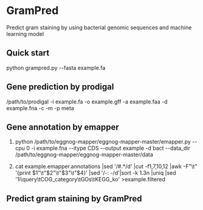 # GramPred
Predict gram staining by using bacterial genomic sequences and machine learning model

## Quick start
python grampred.py --fasta example.fa

## Gene prediction by prodigal
/path/to/prodigal -i example.fa -o example.gff -a example.faa -d example.fna -c -m -p meta

## Gene annotation by emapper
1. python /path/to/eggnog-mapper/eggnog-mapper-master/emapper.py --cpu 0 -i example.fna --itype CDS --output example -d bact --data_dir /path/to/eggnog-mapper/eggnog-mapper-master/data

2. cat example.emapper.annotations |sed '/#.*/d' |cut -f1,7,10,12 |awk -F"\t" '{print $1"\t"$2"\t"$3"\t"$4}' |sed '/-: -/d'|sort -k 1.3n |uniq |sed '1i\query\tCOG_category\tGOs\tKEGG_ko' >example.filtered

## Predict gram staining by GramPred
